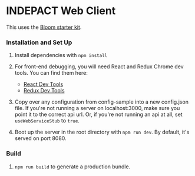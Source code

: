 # INDEPACT Web Client

This uses the [Bloom starter kit](https://github.com/vineyard-bloom/bloom-starter).

### Installation and Set Up
1. Install dependencies with `npm install`


2. For front-end debugging, you will need React and Redux Chrome dev tools. You can find them here:
    * [React Dev Tools](https://chrome.google.com/webstore/detail/react-developer-tools/fmkadmapgofadopljbjfkapdkoienihi?hl=en)
    * [Redux Dev Tools](https://chrome.google.com/webstore/detail/redux-devtools/lmhkpmbekcpmknklioeibfkpmmfibljd?hl=en)

3. Copy over any configuration from config-sample into a new config.json file. If you're not running a server on localhost:3000, make sure you point it to the correct api url. Or, if you're not running an api at all, set `useWebServiceStub` to `true`.

4. Boot up the server in the root directory with `npm run dev`. By default, it's served on port 8080.

### Build
1. `npm run build` to generate a production bundle.
